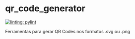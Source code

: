 # qr_code_generator
[![linting: pylint](https://img.shields.io/badge/linting-pylint-yellowgreen)](https://github.com/pylint-dev/pylint)

Ferramentas para gerar QR Codes nos formatos .svg ou .png
